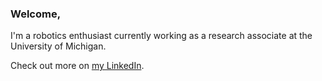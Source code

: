 ### Welcome,

I'm a robotics enthusiast currently working as a research associate at the University of Michigan.

Check out more on [my LinkedIn](https://www.linkedin.com/in/hjunlee94/). 
